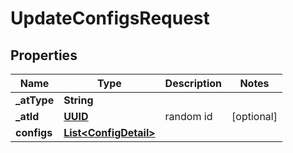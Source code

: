 # UpdateConfigsRequest

## Properties
Name | Type | Description | Notes
------------ | ------------- | ------------- | -------------
**_atType** | **String** |  | 
**_atId** | [**UUID**](UUID.md) | random id |  [optional]
**configs** | [**List&lt;ConfigDetail&gt;**](ConfigDetail.md) |  | 
